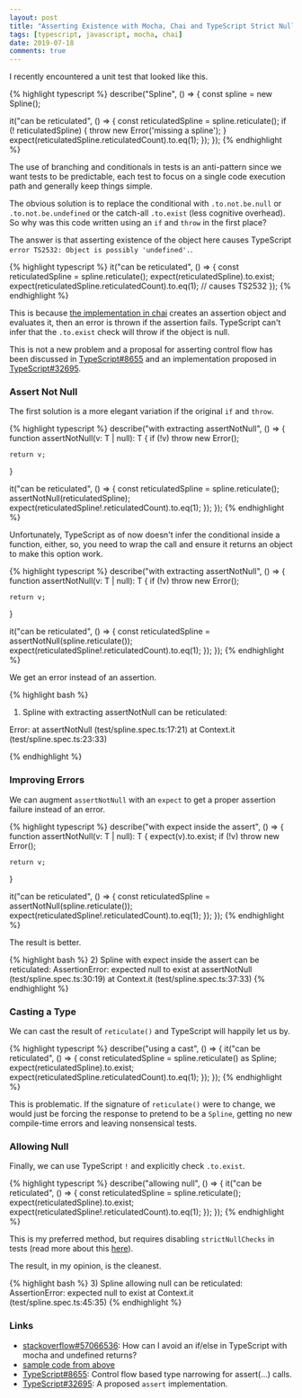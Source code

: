 ```yaml
---
layout: post
title: "Asserting Existence with Mocha, Chai and TypeScript Strict Null Checks"
tags: [typescript, javascript, mocha, chai]
date: 2019-07-18
comments: true
---
```

I recently encountered a unit test that looked like this.

{% highlight typescript %}
describe("Spline", () => {
  const spline = new Spline();

  it("can be reticulated", () => {
    const reticulatedSpline = spline.reticulate();
    if (! reticulatedSpline) {
      throw new Error('missing a spline');
    }
    expect(reticulatedSpline.reticulatedCount).to.eq(1);
  });
});
{% endhighlight %}

The use of branching and conditionals in tests is an anti-pattern since we want tests to be predictable, each test to focus on a single code execution path and generally keep things simple.

The obvious solution is to replace the conditional with `.to.not.be.null` or `.to.not.be.undefined` or the catch-all `.to.exist` (less cognitive overhead). So why was this code written using an `if` and `throw` in the first place?

The answer is that asserting existence of the object here causes TypeScript `error TS2532: Object is possibly 'undefined'.`.

{% highlight typescript %}
it("can be reticulated", () => {
  const reticulatedSpline = spline.reticulate();
  expect(reticulatedSpline).to.exist;
  expect(reticulatedSpline.reticulatedCount).to.eq(1); // causes TS2532
});
{% endhighlight %}

This is because [the implementation in chai](https://github.com/chaijs/chai/blob/master/lib/chai/assertion.js#L133) creates an assertion object and evaluates it, then an error is thrown if the assertion fails. TypeScript can't infer that the `.to.exist` check will throw if the object is null. 

This is not a new problem and a proposal for asserting control flow has been discussed in [TypeScript#8655](https://github.com/microsoft/TypeScript/issues/8655) and an implementation proposed in [TypeScript#32695](https://github.com/microsoft/TypeScript/pull/32695).

### Assert Not Null

The first solution is a more elegant variation if the original `if` and `throw`.

{% highlight typescript %}
describe("with extracting assertNotNull", () => {
  function assertNotNull<T>(v: T | null): T {
    if (!v) throw new Error();

    return v;
  }

  it("can be reticulated", () => {
    const reticulatedSpline = spline.reticulate();
    assertNotNull(reticulatedSpline);
    expect(reticulatedSpline!.reticulatedCount).to.eq(1);
  });
});
{% endhighlight %}

Unfortunately, TypeScript as of now doesn't infer the conditional inside a function, either, so, you need to wrap the call and ensure it returns an object to make this option work.

{% highlight typescript %}
describe("with extracting assertNotNull", () => {
  function assertNotNull<T>(v: T | null): T {
    if (!v) throw new Error();

    return v;
  }

  it("can be reticulated", () => {
    const reticulatedSpline = assertNotNull(spline.reticulate());
    expect(reticulatedSpline!.reticulatedCount).to.eq(1);
  });
});
{% endhighlight %}

We get an error instead of an assertion.

{% highlight bash %}
  1) Spline
     with extracting assertNotNull
     can be reticulated:
   
  Error: 
    at assertNotNull (test/spline.spec.ts:17:21)
    at Context.it (test/spline.spec.ts:23:33)

{% endhighlight %}

### Improving Errors

We can augment `assertNotNull` with an `expect` to get a proper assertion failure instead of an error.

{% highlight typescript %}
describe("with expect inside the assert", () => {
  function assertNotNull<T>(v: T | null): T {
    expect(v).to.exist;
    if (!v) throw new Error();
  
    return v;
  }
  
  it("can be reticulated", () => {
    const reticulatedSpline = assertNotNull(spline.reticulate());
    expect(reticulatedSpline!.reticulatedCount).to.eq(1);
  });
});
{% endhighlight %}

The result is better.

{% highlight bash %}
  2) Spline
     with expect inside the assert
     can be reticulated:
   AssertionError: expected null to exist
    at assertNotNull (test/spline.spec.ts:30:19)
    at Context.it (test/spline.spec.ts:37:33)
{% endhighlight %}

### Casting a Type

We can cast the result of `reticulate()` and TypeScript will happily let us by.

{% highlight typescript %}
describe("using a cast", () => {
  it("can be reticulated", () => {
    const reticulatedSpline = spline.reticulate() as Spline;
    expect(reticulatedSpline).to.exist;
    expect(reticulatedSpline.reticulatedCount).to.eq(1);
  });
});
{% endhighlight %}

This is problematic. If the signature of `reticulate()` were to change, we would just be forcing the response to pretend to be a `Spline`, getting no new compile-time errors and leaving nonsensical tests.

### Allowing Null

Finally, we can use TypeScript `!` and explicitly check `.to.exist`.

{% highlight typescript %}
describe("allowing null", () => {
  it("can be reticulated", () => {
    const reticulatedSpline = spline.reticulate();
    expect(reticulatedSpline).to.exist;
    expect(reticulatedSpline!.reticulatedCount).to.eq(1);
  });
});
{% endhighlight %}

This is my preferred method, but requires disabling `strictNullChecks` in tests (read more about this [here](https://basarat.gitbooks.io/typescript/docs/options/strictNullChecks.html)).

The result, in my opinion, is the cleanest.

{% highlight bash %}
  3) Spline
     allowing null
     can be reticulated:
   AssertionError: expected null to exist
    at Context.it (test/spline.spec.ts:45:35)
{% endhighlight %}

### Links

* [stackoverflow#57066536](https://stackoverflow.com/questions/57066536/how-can-i-avoid-an-if-else-in-typescript-with-mocha-and-undefined-returns): How can I avoid an if/else in TypeScript with mocha and undefined returns?
* [sample code from above](https://github.com/dblock/typescript-mocha-strict-null-checks)
* [TypeScript#8655](https://github.com/microsoft/TypeScript/issues/8655): Control flow based type narrowing for assert(...) calls.
* [TypeScript#32695](https://github.com/microsoft/TypeScript/pull/32695): A proposed `assert` implementation. 
